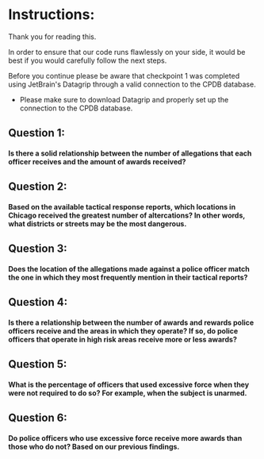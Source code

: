 # Instructions:

Thank you for reading this.

In order to ensure that our code runs flawlessly on your side, it would 
be best if you would carefully follow the next steps.

Before you continue please be aware that checkpoint 1 was completed 
using JetBrain's Datagrip through a valid connection to the CPDB database.

- Please make sure to download Datagrip and properly set up the connection to the CPDB 
database.

## Question 1:
#### Is there a solid relationship between the number of allegations that each officer receives and the amount of awards received?


## Question 2:
#### Based on the available tactical response reports, which locations in Chicago received the greatest number of altercations? In other words, what districts or streets may be the most dangerous.


## Question 3:
#### Does the location of the allegations made against a police officer match the one in which they most frequently mention in their tactical reports?


## Question 4:
#### Is there a relationship between the number of awards and rewards police officers receive and the areas in which they operate? If so, do police officers that operate in high risk areas receive more or less awards?


## Question 5:
#### What is the percentage of officers that used excessive force when they were not required to do so?  For example, when the subject is unarmed.


## Question 6:
#### Do police officers who use excessive force receive more awards than those who do not? Based on our previous findings.
